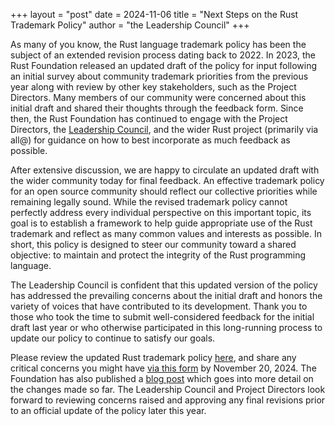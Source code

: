 +++
layout = "post"
date = 2024-11-06
title = "Next Steps on the Rust Trademark Policy"
author = "the Leadership Council"
+++

As many of you know, the Rust language trademark policy has been the subject of
an extended revision process dating back to 2022. In 2023, the Rust Foundation
released an updated draft of the policy for input following an initial survey
about community trademark priorities from the previous year along with review
by other key stakeholders, such as the Project Directors. Many members of our
community were concerned about this initial draft and shared their thoughts
through the feedback form. Since then, the Rust Foundation has continued to
engage with the Project Directors, the [Leadership Council](https://www.rust-lang.org/governance/teams/leadership-council), and the wider Rust
project (primarily via all@) for guidance on how to best incorporate as much
feedback as possible.

After extensive discussion, we are happy to circulate an updated draft with the
wider community today for final feedback. An effective trademark policy for an
open source community should reflect our collective priorities while remaining
legally sound. While the revised trademark policy cannot perfectly address
every individual perspective on this important topic, its goal is to establish
a framework to help guide appropriate use of the Rust trademark and reflect as
many common values and interests as possible. In short, this policy is designed
to steer our community toward a shared objective: to maintain and protect the
integrity of the Rust programming language.

The Leadership Council is confident that this updated version of the policy has
addressed the prevailing concerns about the initial draft and honors the
variety of voices that have contributed to its development. Thank you to those
who took the time to submit well-considered feedback for the initial draft last
year or who otherwise participated in this long-running process to update our
policy to continue to satisfy our goals.

Please review the updated Rust trademark policy [here][policy], and share
any critical concerns you might have [via this form][form] by November 20, 2024.
The Foundation has also published a [blog post][blog post] which goes into more
detail on the changes made so far. The Leadership Council and Project Directors
look forward to reviewing concerns raised and approving any final revisions
prior to an official update of the policy later this year.

[policy]: https://drive.google.com/file/d/1hjTx11Fb-4W7RQLmp3R8BLDACc7zxIpG/view?usp=sharing
[form]: https://docs.google.com/forms/d/e/1FAIpQLSeU1Ocopa0v9UZn_ZSTkKQM7gqZIrt63lCFz-xtogcFHMtkAg/viewform?usp=sf_link
[blog post]: https://rustfoundation.org/news/rust-trademark-policy-updates/
